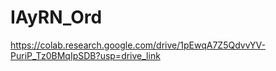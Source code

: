 # IAyRN_Ord

https://colab.research.google.com/drive/1pEwqA7Z5QdvvYV-PuriP_Tz0BMqIpSDB?usp=drive_link

